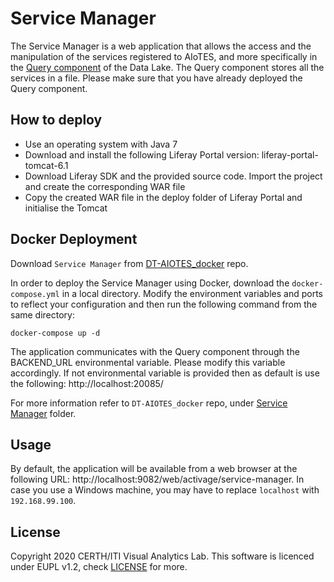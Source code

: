 # Service Manager

The Service Manager is a web application that allows the access and the manipulation of the services registered to AIoTES, and more specifically in the [Query component](https://git.activageproject.eu/Deployment/DT-AIOTES_docker/src/master/DL-Query-component) of the Data Lake. The Query component stores all the services in a file. Please make sure that you have already deployed the Query component.

## How to deploy

- Use an operating system with Java 7
- Download and install the following Liferay Portal version: liferay-portal-tomcat-6.1
- Download Liferay SDK and the provided source code. Import the project and create the corresponding WAR file
- Copy the created WAR file in the deploy folder of Liferay Portal and initialise the Tomcat


## Docker Deployment

Download ``Service Manager`` from [DT-AIOTES_docker](https://git.activageproject.eu/Deployment/DT-AIOTES_docker) repo.

In order to deploy the Service Manager using Docker, download the `docker-compose.yml` in a local directory. Modify the environment variables and ports to reflect your configuration and then run the following command from the same directory:

```
docker-compose up -d
```

The application communicates with the Query component through the BACKEND_URL environmental variable. Please modify this variable accordingly. If not environmental variable is provided then as default is use the following: http://localhost:20085/

For more information refer to ``DT-AIOTES_docker`` repo, under [Service Manager](https://git.activageproject.eu/Deployment/DT-AIOTES_docker/src/master/Service%20Manager/README.md) folder.

## Usage
By default, the application will be available from a web browser at the following URL: http://localhost:9082/web/activage/service-manager. In case you use a Windows machine, you may have to replace `localhost` with `192.168.99.100`.

## License

Copyright 2020 CERTH/ITI Visual Analytics Lab. This software is licenced under EUPL v1.2, check [LICENSE](./LICENSE) for more.
